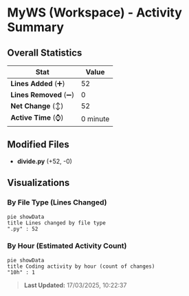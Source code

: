 # MyWS (Workspace) - Activity Summary 

## Overall Statistics

| Stat                   | Value                                                             |
| ---------------------- | ----------------------------------------------------------------- |
| **Lines Added** (➕)   | 52                                          |
| **Lines Removed** (➖) | 0                                        |
| **Net Change** (↕)    | 52                |
| **Active Time** (⌚)   | 0 minute |


## Modified Files
- **divide.py** (+52, -0)

## Visualizations

### By File Type (Lines Changed)

```mermaid
pie showData
title Lines changed by file type
".py" : 52
```

### By Hour (Estimated Activity Count)

```mermaid
pie showData
title Coding activity by hour (count of changes)
"10h" : 1
```


> **Last Updated:** 17/03/2025, 10:22:37